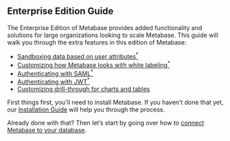 ## Enterprise Edition Guide

The Enterprise Edition of Metabase provides added functionality and solutions for large organizations looking to scale Metabase. This guide will walk you through the extra features in this edition of Metabase:

* [Sandboxing data based on user attributes<sup>*</sup>](17-data-sandboxes.md)
* [Customizing how Metabase looks with white labeling<sup>*</sup>](15-whitelabeling.md)
* [Authenticating with SAML<sup>*</sup>](16-authenticating-with-saml.md)
* [Authenticating with JWT<sup>*</sup>](18-authenticating-with-jwt.md)
* [Customizing drill-through for charts and tables](customizing-drill-through)

First things first, you'll need to install Metabase. If you haven’t done that yet, our [Installation Guide](../operations-guide/start.html#installing-and-running-metabase) will help you through the process.

Already done with that? Then let’s start by going over how to [connect Metabase to your database](01-managing-databases.md).
